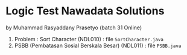 # Logic Test Nawadata Solutions

by Muhammad Rasyaddany Prasetyo (batch 31 Online)

1. Problem : Sort Character (NDL010) : file `SortCharacter.java`
2. PSBB (Pembatasan Sosial Berskala Besar) (NDL011) : file `PSBB.java`
